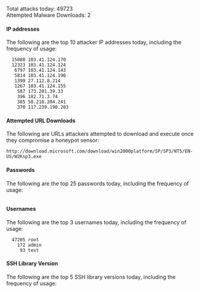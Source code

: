 Total attacks today: 49723  
Attempted Malware Downloads: 2 

#### IP addresses
The following are the top 10 attacker IP addresses today, including the frequency of usage:
```
  15088 103.41.124.170
  12323 103.41.124.124
   6797 103.41.124.143
   5814 103.41.124.190
   1399 27.112.8.214
   1267 103.41.124.155
    587 173.201.39.33
    396 182.71.3.74
    385 58.218.204.241
    370 117.239.190.203
```

#### Attempted URL Downloads
The following are URLs attackers attempted to download and execute once they compromise a honeypot sensor:
```
http://download.microsoft.com/download/win2000platform/SP/SP3/NT5/EN-US/W2Ksp3.exe
```

#### Passwords
The following are the top 25 passwords today, including the frequency of usage:
```
```

#### Usernames
The following are the top 3 usernames today, including the frequency of usage:
```
  47205 root
    172 admin
     93 test
```

#### SSH Library Version
The following are the top 5 SSH library versions today, including the frequency of usage:
```
```
